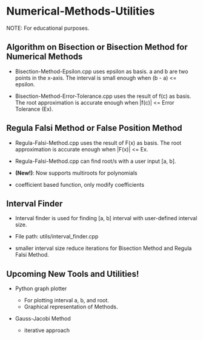 # Numerical-Methods-Utilities
NOTE: For educational purposes.


## Algorithm on Bisection or Bisection Method for Numerical Methods

* Bisection-Method-Epsilon.cpp uses epsilon as basis.
a and b are two points in the x-axis.
The interval is small enough when (b - a) <= epsilon.

* Bisection-Method-Error-Tolerance.cpp uses the result of f(c) as basis.
The root approximation is accurate enough when |f(c)| <= Error Tolerance (Ex).


## Regula Falsi Method or False Position Method

* Regula-Falsi-Method.cpp uses the result of F(x) as basis.
The root approximation is accurate enough when |F(x)| <= Ex.

* Regula-Falsi-Method.cpp can find root/s with a user input [a, b].

* **(New!)**: Now supports multiroots for polynomials

* coefficient based function, only modify coefficients


## Interval Finder

* Interval finder is used for finding [a, b] interval with user-defined interval size.

* File path: utils/interval_finder.cpp

* smaller interval size reduce iterations for Bisection Method and Regula Falsi Method.

## Upcoming New Tools and Utilities!

* Python graph plotter
  - For plotting interval a, b, and root.
  - Graphical representation of Methods.

* Gauss-Jacobi Method
  - iterative approach
